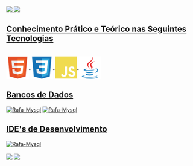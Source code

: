 
<div>
  <a href="https://github.com/PabloDantasDev">
  <img height="160em" src="https://github-readme-stats.vercel.app/api?username=PabloDantasDev&show_icons=true&theme=dracula&include_all_commits=true&count_private=true"/>
  <img height="160em" src="https://github-readme-stats.vercel.app/api/top-langs/?username=PabloDantasDev&layout=compact&langs_count=7&theme=dracula"/>
</div>
  </div>
  
  ## Conhecimento Prático e Teórico nas Seguintes Tecnologias
  
<div style="display: inline_block"><br>

  <img align="center" alt="Rafa-HTML" height="60" width="60" src="https://raw.githubusercontent.com/devicons/devicon/master/icons/html5/html5-original.svg">
  <img align="center" alt="Rafa-CSS" height="60" width="60" src="https://raw.githubusercontent.com/devicons/devicon/master/icons/css3/css3-original.svg">
  <img align="center" alt="Rafa-Js" height="60" width="60" src="https://raw.githubusercontent.com/devicons/devicon/master/icons/javascript/javascript-plain.svg">
   <img align="center" alt="Rafa-Java" height="60" width="60" src="https://raw.githubusercontent.com/devicons/devicon/master/icons/java/java-original.svg">

 </div>
 
  ## Bancos de Dados 
<img align="center" alt="Rafa-Mysql" height="70" width="60" src="https://cdn.jsdelivr.net/gh/devicons/devicon/icons/mysql/mysql-original-wordmark.svg">
<img align="center" alt="Rafa-Mysql" height="70" width="60" src="https://cdn.jsdelivr.net/gh/devicons/devicon/icons/postgresql/postgresql-plain-wordmark.svg">
  
## IDE's de Desenvolvimento
<img align="center" alt="Rafa-Mysql" height="70" width="60" src="https://cdn.jsdelivr.net/gh/devicons/devicon/icons/vscode/vscode-original-wordmark.svg">

<br>
<br>
  <a href = "mailto:contato.pablodantasdev@gmail.com"><img src="https://img.shields.io/badge/-Gmail-%23333?style=for-the-badge&logo=gmail&logoColor=white" target="_blank"></a>
  <a href="https://www.linkedin.com/in/henriquedantasdev/" target="_blank"><img src="https://img.shields.io/badge/-LinkedIn-%230077B5?style=for-the-badge&logo=linkedin&logoColor=white" target="_blank"></a> 
 
 


